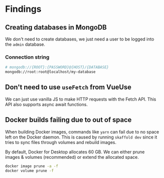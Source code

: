 # Findings

## Creating databases in MongoDB

We don't need to create databases, we just need a user to be logged into the `admin` database.

### Connection string

```bash
# mongodb://{ROOT}:{PASSWORD}@{HOST}/{DATABASE}
mongodb://root:root@localhost/my-database
```

## Don't need to use `useFetch` from VueUse

We can just use vanilla JS to make HTTP requests with the Fetch API. This API also supports async await functions.

## Docker builds failing due to out of space

When building Docker images, commands like `yarn` can fail due to no space left on the Docker daemon. This is caused by running `skaffold dev` since it tries to sync files through volumes and rebuild images.

By default, Docker for Desktop allocates 60 GB. We can either prune images & volumes (recommended) or extend the allocated space.

```bash
docker image prune -a -f
docker volume prune -f
```
